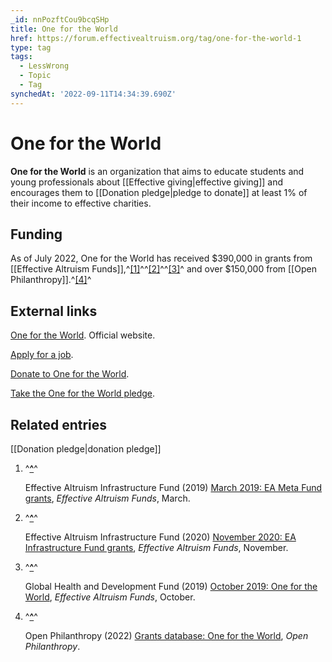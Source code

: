 ```yaml
---
_id: nnPozftCou9bcqSHp
title: One for the World
href: https://forum.effectivealtruism.org/tag/one-for-the-world-1
type: tag
tags:
  - LessWrong
  - Topic
  - Tag
synchedAt: '2022-09-11T14:34:39.690Z'
---
```

# One for the World

**One for the World** is an organization that aims to educate students and young professionals about [[Effective giving|effective giving]] and encourages them to [[Donation pledge|pledge to donate]] at least 1% of their income to effective charities.

Funding
-------

As of July 2022, One for the World has received $390,000 in grants from [[Effective Altruism Funds]],^[\[1\]](#fnqagucpbsqq)^^[\[2\]](#fnwmt86kev8m)^^[\[3\]](#fnp56lld3d2q)^ and over $150,000 from [[Open Philanthropy]].^[\[4\]](#fnl9hdocs06yr)^

External links
--------------

[One for the World](https://www.1fortheworld.org/). Official website.

[Apply for a job](https://www.1fortheworld.org/jobs-at-oftw).

[Donate to One for the World](https://www.1fortheworld.org/take-the-pledge).

[Take the One for the World pledge](https://www.1fortheworld.org/take-the-pledge).

Related entries
---------------

[[Donation pledge|donation pledge]]

1.  ^**[^](#fnrefqagucpbsqq)**^
    
    Effective Altruism Infrastructure Fund (2019) [March 2019: EA Meta Fund grants](https://funds.effectivealtruism.org/funds/payouts/march-2019-ea-meta-fund-grants), *Effective Altruism Funds*, March. 
    
2.  ^**[^](#fnrefwmt86kev8m)**^
    
    Effective Altruism Infrastructure Fund (2020) [November 2020: EA Infrastructure Fund grants](https://funds.effectivealtruism.org/funds/payouts/november-2020-ea-infrastructure-fund-grants), *Effective Altruism Funds*, November. 
    
3.  ^**[^](#fnrefp56lld3d2q)**^
    
    Global Health and Development Fund (2019) [October 2019: One for the World](https://funds.effectivealtruism.org/funds/payouts/october-2019-one-for-the-world), *Effective Altruism Funds*, October.
    
4.  ^**[^](#fnrefl9hdocs06yr)**^
    
    Open Philanthropy (2022) [Grants database: One for the World](https://www.openphilanthropy.org/grants/?q=&organization-name=one-for-the-world), *Open Philanthropy*.